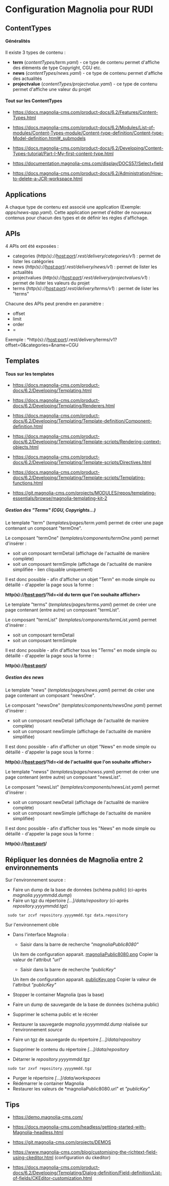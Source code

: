 # Configuration Magnolia pour RUDI

## ContentTypes

#### Généralités

Il existe 3 types de contenu :

* **term** (*contentTypes/term.yaml*) - ce type de contenu permet d'affiche des éléments de type Copyright, CGU etc.
* **news** (*contentTypes/news.yaml*) - ce type de contenu permet d'affiche des actualités
* **projectvalue** (*contentTypes/projectvalue.yaml*) - ce type de contenu permet d'affiche une valeur du projet

#### Tout sur les ContentTypes

* https://docs.magnolia-cms.com/product-docs/6.2/Features/Content-Types.html
* https://docs.magnolia-cms.com/product-docs/6.2/Modules/List-of-modules/Content-Types-module/Content-type-definition/Content-type-Model-definition.html#_submodels
* https://docs.magnolia-cms.com/product-docs/6.2/Developing/Content-Types-tutorial/Part-I-My-first-content-type.html
* https://documentation.magnolia-cms.com/display/DOCS57/Select+field

* https://docs.magnolia-cms.com/product-docs/6.2/Administration/How-to-delete-a-JCR-workspace.html

## Applications

A chaque type de contenu est associé une application (Exemple: *apps/news-app.yaml*).
Cette application permet d'éditer de nouveaux contenus pour chacun des types et de définir les règles d'affichage.

## APIs

4 APIs ont été exposées :

* categories (*http(s)://<host:port>/.rest/delivery/categories/v1*) : permet de lister les catégories
* news (*http(s)://<host:port>/.rest/delivery/news/v1*) : permet de lister les actualités
* projectvalues (*http(s)://<host:port>/.rest/delivery/projectvalues/v1*) : permet de lister les valeurs du projet
* terms (*http(s)://<host:port>/.rest/delivery/terms/v1*) : permet de lister les "terms"

Chacune des APIs peut prendre en paramètre :

* offset
* limit
* order
* <attribute>=<value>

Exemple :
*http(s)://<host:port>/.rest/delivery/terms/v1?offset=0&categories=<uuid>&name=CGU

## Templates

#### Tous sur les templates

* https://docs.magnolia-cms.com/product-docs/6.2/Developing/Templating.html
* https://docs.magnolia-cms.com/product-docs/6.2/Developing/Templating/Renderers.html
* https://docs.magnolia-cms.com/product-docs/6.2/Developing/Templating/Template-definition/Component-definition.html
* https://docs.magnolia-cms.com/product-docs/6.2/Developing/Templating/Template-scripts/Rendering-context-objects.html
* https://docs.magnolia-cms.com/product-docs/6.2/Developing/Templating/Template-scripts/Directives.html
* https://docs.magnolia-cms.com/product-docs/6.2/Developing/Templating/Template-scripts/Templating-functions.html

* https://git.magnolia-cms.com/projects/MODULES/repos/templating-essentials/browse/magnolia-templating-kit-2

##### Gestion des "Terms" (CGU, Copyrights...)
 
Le template "term" (*templates/pages/term.yaml*) permet de créer une page contenant un composant "termOne".

Le composant "termOne" (*templates/components/termOne.yaml*) permet d'insérer :
* soit un composant termDetail (affichage de l'actualité de manière complète)
* soit un composant termSimple (affichage de l'actualité de manière simplifiée - lien cliquable uniquement)
 
Il est donc possible - afin d'afficher un objet "Term" en mode simple ou détaillé - d'appeler la page sous la forme :
 
**http(s)://<host:port>/<nom de la page>?id=<id du term que l'on souhaite afficher>**

Le template "terms" (*templates/pages/terms.yaml*) permet de créer une page contenant (entre autre) un composant "termList".

Le composant "termList" (*templates/components/termList.yaml*) permet d'insérer :
* soit un composant termDetail
* soit un composant termSimple
 
Il est donc possible - afin d'afficher tous les "Terms" en mode simple ou détaillé - d'appeler la page sous la forme :
 
**http(s)://<host:port>/<nom de la page>**


##### Gestion des news

Le template "news" (*templates/pages/news.yaml*) permet de créer une page contenant un composant "newsOne".

Le composant "newsOne" (*templates/components/newsOne.yaml*) permet d'insérer :
* soit un composant newDetail (affichage de l'actualité de manière complète)
* soit un composant newSimple (affichage de l'actualité de manière simplifiée)
 
Il est donc possible - afin d'afficher un objet "News" en mode simple ou détaillé - d'appeler la page sous la forme :
 
**http(s)://<host:port>/<nom de la page>?id=<id de l'actualité que l'on souhaite afficher>**

Le template "newss" (*templates/pages/newss.yaml*) permet de créer une page contenant (entre autre) un composant "newsList".

Le composant "newsList" (*templates/components/newsList.yaml*) permet d'insérer :
* soit un composant newDetail (affichage de l'actualité de manière complète)
* soit un composant newSimple (affichage de l'actualité de manière simplifiée)
 
Il est donc possible - afin d'afficher tous les "News" en mode simple ou détaillé - d'appeler la page sous la forme :
 
**http(s)://<host:port>/<nom de la page>**

## Répliquer les données de Magnolia entre 2 environnements

Sur l'environnement source :

* Faire un dump de la base de données (schéma public) (ci-après *magnolia.yyyymmdd.dump*)
* Faire un tgz du répertoire *[...]/data/repository* (ci-après *repository.yyyymmdd.tgz*)

```
 sudo tar zcvf repository.yyyymmdd.tgz data.repository
```

Sur l'environnement cible

* Dans l'interface Magnolia :
 
  - Saisir dans la barre de recherche *"magnoliaPublic8080"*
    
  Un item de configuration apparait. [magnoliaPublic8080.png](magnoliaPublic8080.png)
  Copier la valeur de l'attribut *"url"*
    
  - Saisir dans la barre de recherche *"publicKey"*
    
   Un item de configuration apparait. [publicKey.png](publicKey.png)
   Copier la valeur de l'attribut *"publicKey"*
    
* Stopper le container Magnolia (pas la base)
* Faire un dump de sauvegarde de la base de données (schéma public)
* Supprimer le schema public et le récréer
* Restaurer la sauvegarde *magnolia.yyyymmdd.dump* réalisée sur l'environnement *source*
* Faire un tgz de sauvegarde du répertoire *[...]/data/repository*
* Supprimer le contenu du répertoire *[...]/data/repository*
* Détarrer le *repository.yyyymmdd.tgz* 

```
 sudo tar zxvf repository.yyyymmdd.tgz
```

* Purger le répertoire *[...]/data/workspaces*
* Rédémarrer le container Magnolia
* Restaurer les valeurs de *magnoliaPublic8080.url" et *"publicKey"*

## Tips

* https://demo.magnolia-cms.com/

* https://docs.magnolia-cms.com/headless/getting-started-with-Magnolia-headless.html	

* https://git.magnolia-cms.com/projects/DEMOS

* https://www.magnolia-cms.com/blog/customising-the-richtext-field-using-ckeditor.html (configuration du ckeditor)
* https://docs.magnolia-cms.com/product-docs/6.2/Developing/Templating/Dialog-definition/Field-definition/List-of-fields/CKEditor-customization.html


